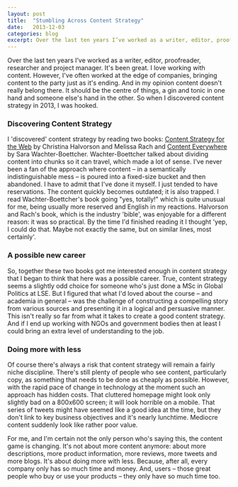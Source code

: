 ```yaml
---
layout: post
title:  "Stumbling Across Content Strategy"
date:   2013-12-03 
categories: blog
excerpt: Over the last ten years I’ve worked as a writer, editor, proofreader, researcher and project manager. It's been great. I love working with content. However, I've often worked at the edge of companies, bringing content to the party just as it is ending. And in my opinion content doesn't really belong there. It should be the centre of things, a gin and tonic in one hand and someone else's hand in the other. So when I discovered content strategy in 2013, I was hooked.
---
```


<p>
Over the last ten years I’ve worked as a writer, editor, proofreader, researcher and project manager. It's been great. I love working with content. However, I've often worked at the edge of companies, bringing content to the party just as it's ending. And in my opinion content doesn't really belong there. It should be the centre of things, a gin and tonic in one hand and someone else's hand in the other. So when I discovered content strategy in 2013, I was hooked. 
</p>
<h3>Discovering Content Strategy</h3>
<p>
I 'discovered' content strategy by reading two books: <a href="http://contentstrategy.com/">Content Strategy for the Web</a> by Christina Halvorson and Melissa Rach and <a href="http://rosenfeldmedia.com/books/content-everywhere/">Content Everywhere</a> by Sara Wachter-Boettcher. Wachter-Boettcher talked about dividing content into chunks so it can travel, which made a lot of sense. I've never been a fan of the approach where content – in a semantically indistinguishable mess – is poured into a fixed-size bucket and then abandoned. I have to admit that I've done it myself. I just tended to have reservations. The content quickly becomes outdated; it is also trapped. I read Wachter-Boettcher's book going "yes, totally!" which is quite unusual for me, being usually more reserved and English in my reactions. Halvorson and Rach's book, which is the industry 'bible', was enjoyable for a different reason: it was so practical. By the time I'd finished reading it I thought 'yep, I could do that. Maybe not exactly the same, but on similar lines, most certainly'. 
</p>
<h3>A possible new career</h3>
<p>
So, together these two books got me interested enough in content strategy that I began to think that here was a possible career. True, content strategy seems a slightly odd choice for someone who's just done a MSc in Global Politics at LSE. But I figured that what I'd loved about the course – and academia in general – was the challenge of constructing a compelling story from various sources and presenting it in a logical and persuasive manner. This isn't really so far from what it takes to create a good content strategy. And if I end up working with NGOs and government bodies then at least I could bring an extra level of understanding to the job.
</p>
<h3>Doing more with less</h3>
<p>
Of course there's always a risk that content strategy will remain a fairly niche discipline. There's still plenty of people who see content, particularly copy, as something that needs to be done as cheaply as possible. However, with the rapid pace of change in technology at the moment such an approach has hidden costs. That cluttered homepage might look only slightly bad on a 800x600 screen; it will look horrible on a mobile. That series of tweets might have seemed like a good idea at the time, but they don't link to key business objectives and it's nearly lunchtime. Mediocre content suddenly look like rather poor value. 
</p>
<p>
For me, and I'm certain not the only person who's saying this, the content game is changing. It's not about more content anymore: about more descriptions, more product information, more reviews, more tweets and more blogs. It's about doing more with less. Because, after all, every company only has so much time and money. And, users – those great people who buy or use your products – they only have so much time too.
</p>